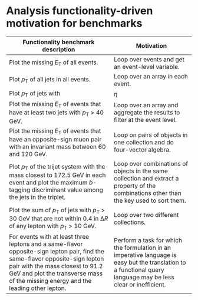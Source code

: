 Analysis functionality-driven motivation for benchmarks
=======================================================

| Functionality benchmark description | Motivation |
|-------------------------------------|------------|
| Plot the missing <i>E</i><sub>T</sub> of all events. | Loop over events and get an event-level variable. |
| Plot <i>p</i><sub>T</sub> of all jets in all events. | Loop over an array in each event. |
| Plot <i>p</i><sub>T</sub> of jets with |<i>η</i>| < 1. | Loop over an array that is filtered. |
| Plot the missing <i>E</i><sub>T</sub> of events that have at least two jets with <i>p</i><sub>T</sub> > 40 GeV. | Loop over an array and aggregate the results to filter at the event level. |
| Plot the missing <i>E</i><sub>T</sub> of events that have an opposite-sign muon pair with an invariant mass between 60 and 120 GeV. | Loop on pairs of objects in one collection and do four-vector algebra. |
| Plot <i>p</i><sub>T</sub> of the trijet system with the mass closest to 172.5 GeV in each event and plot the maximum <i>b</i>-tagging discriminant value among the jets in the triplet. | Loop over combinations of objects in the same collection and extract a property of the combinations other than the key used to sort them. |
| Plot the sum of <i>p</i><sub>T</sub> of jets with <i>p</i><sub>T</sub> > 30 GeV that are not within 0.4 in Δ<i>R</i> of any lepton with <i>p</i><sub>T</sub> > 10 GeV. | Loop over two different collections. |
| For events with at least three leptons and a same-flavor opposite-sign lepton pair, find the same-flavor opposite-sign lepton pair with the mass closest to 91.2 GeV and plot the transverse mass of the missing energy and the leading other lepton. | Perform a task for which the formulation in an imperative language is easy but the translation to a functional query language may be less clear or inefficient. |
